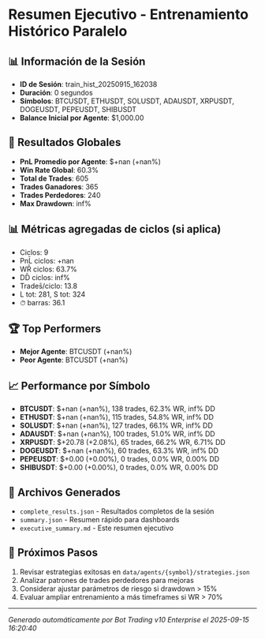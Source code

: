 # Resumen Ejecutivo - Entrenamiento Histórico Paralelo

## 📊 Información de la Sesión
- **ID de Sesión**: train_hist_20250915_162038
- **Duración**: 0 segundos
- **Símbolos**: BTCUSDT, ETHUSDT, SOLUSDT, ADAUSDT, XRPUSDT, DOGEUSDT, PEPEUSDT, SHIBUSDT
- **Balance Inicial por Agente**: $1,000.00

## 🎯 Resultados Globales
- **PnL Promedio por Agente**: $+nan (+nan%)
- **Win Rate Global**: 60.3%
- **Total de Trades**: 605
- **Trades Ganadores**: 365
- **Trades Perdedores**: 240
- **Max Drawdown**: inf%

## 📊 Métricas agregadas de ciclos (si aplica)
- Ciclos: 9
- PnL̄ ciclos: +nan
- WR̄ ciclos: 63.7%
- DD̄ ciclos: inf%
- Trades̄/ciclo: 13.8
- L tot: 281, S tot: 324
- ⏱̄ barras: 36.1


## 🏆 Top Performers
- **Mejor Agente**: BTCUSDT (+nan%)
- **Peor Agente**: BTCUSDT (+nan%)

## 📈 Performance por Símbolo
- **BTCUSDT**: $+nan (+nan%), 138 trades, 62.3% WR, inf% DD
- **ETHUSDT**: $+nan (+nan%), 115 trades, 54.8% WR, inf% DD
- **SOLUSDT**: $+nan (+nan%), 127 trades, 66.1% WR, inf% DD
- **ADAUSDT**: $+nan (+nan%), 100 trades, 51.0% WR, inf% DD
- **XRPUSDT**: $+20.78 (+2.08%), 65 trades, 66.2% WR, 6.71% DD
- **DOGEUSDT**: $+nan (+nan%), 60 trades, 63.3% WR, inf% DD
- **PEPEUSDT**: $+0.00 (+0.00%), 0 trades, 0.0% WR, 0.00% DD
- **SHIBUSDT**: $+0.00 (+0.00%), 0 trades, 0.0% WR, 0.00% DD

## 📁 Archivos Generados
- `complete_results.json` - Resultados completos de la sesión
- `summary.json` - Resumen rápido para dashboards
- `executive_summary.md` - Este resumen ejecutivo

## 🎯 Próximos Pasos
1. Revisar estrategias exitosas en `data/agents/{symbol}/strategies.json`
2. Analizar patrones de trades perdedores para mejoras
3. Considerar ajustar parámetros de riesgo si drawdown > 15%
4. Evaluar ampliar entrenamiento a más timeframes si WR > 70%

---
*Generado automáticamente por Bot Trading v10 Enterprise el 2025-09-15 16:20:40*
